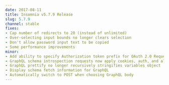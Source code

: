 ```yaml
---
date: 2017-08-11
title: Insomnia v5.7.9 Release
slug: 5.7.9
channel: stable
fixes:
- Cap number of redirects to 20 (instead of unlimited)
- Over-selecting input bounds no longer clears selection
- Don't allow password input text to be copied
- Some performance improvements
minor: 
- Add ability to specify Authorization token prefix for OAuth 2.0 Requests
- GraphQL schema introspection requests now apply cookies, auth, and all other Insomnia features
- GraphQL prettify no longer recursively stringifies variables object
- Display schema fetch information for GraphQL
- Automatically switch to POST when choosing GraphQL body
---
```

